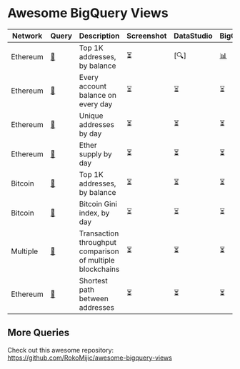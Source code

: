 # Awesome BigQuery Views

| Network | Query | Description | Screenshot | DataStudio | BigQuery | Notes
| --- | --- | --- | --- | --- | --- | ---
| Ethereum | [📝](ethereum/top-ethereum-balances.sql) | Top 1K addresses, by balance | ⏳ | [🔍] | [📊]((https://console.cloud.google.com/bigquery?sq=896878822558:a8286e1cee0e4ee2b16872640faa31c2)) | [[1](https://medium.com/google-cloud/how-to-query-balances-for-all-ethereum-addresses-in-bigquery-fb594e4034a7)]
| Ethereum | [📝](ethereum/every-balance-every-day.sql) | Every account balance on every day | ⏳ | ⏳ | ⏳ | [[1](https://medium.com/google-cloud/plotting-ethereum-address-growth-chart-55cc0e7207b2)]
| Ethereum | [📝](ethereum/unique-addresses-by-day.sql) | Unique addresses by day | ⏳ | ⏳ | ⏳ | [[1](https://medium.com/google-cloud/plotting-ethereum-address-growth-chart-55cc0e7207b2)]
| Ethereum | [📝](ethereum/ether-supply-by-day.sql) | Ether supply by day | ⏳ | ⏳ | ⏳ | [[1](https://medium.com/google-cloud/how-to-query-ether-supply-in-bigquery-90f8ae795a8)]
| Bitcoin | [📝](bitcoin/top-bitcoin-balances.sql) | Top 1K addresses, by balance | ⏳ | ⏳ | ⏳ | |
| Bitcoin | [📝](bitcoin/gini-index-by-day.sql) | Bitcoin Gini index, by day | ⏳ | ⏳ | ⏳ | [[1](https://cloud.google.com/blog/products/data-analytics/introducing-six-new-cryptocurrencies-in-bigquery-public-datasets-and-how-to-analyze-them)]
| Multiple | [📝](multi/transaction-throughput-comparison.sql) | Transaction throughput comparison of multiple blockchains  | ⏳ | ⏳ | ⏳ | [[1](https://medium.com/@medvedev1088/comparing-transaction-throughputs-for-8-blockchains-in-google-bigquery-with-google-data-studio-edbabb75b7f1)]
| Ethereum | [📝](ethereum/shortest-path-via-traces.sql) | Shortest path between addresses | ⏳ | ⏳ | ⏳ | |

## More Queries

Check out this awesome repository: https://github.com/RokoMijic/awesome-bigquery-views
